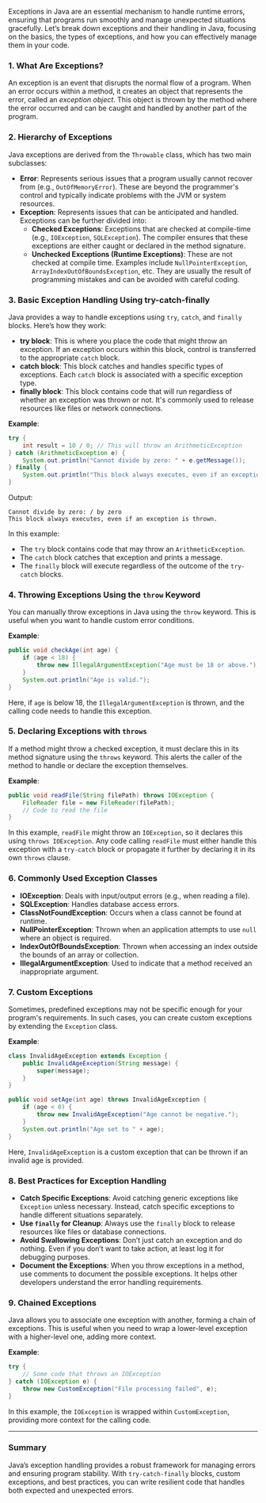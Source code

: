 Exceptions in Java are an essential mechanism to handle runtime errors, ensuring that programs run smoothly and manage unexpected situations gracefully. Let’s break down exceptions and their handling in Java, focusing on the basics, the types of exceptions, and how you can effectively manage them in your code.

### 1. **What Are Exceptions?**

An exception is an event that disrupts the normal flow of a program. When an error occurs within a method, it creates an object that represents the error, called an *exception object*. This object is thrown by the method where the error occurred and can be caught and handled by another part of the program.

### 2. **Hierarchy of Exceptions**

Java exceptions are derived from the `Throwable` class, which has two main subclasses:
   - **Error**: Represents serious issues that a program usually cannot recover from (e.g., `OutOfMemoryError`). These are beyond the programmer's control and typically indicate problems with the JVM or system resources.
   - **Exception**: Represents issues that can be anticipated and handled. Exceptions can be further divided into:
      - **Checked Exceptions**: Exceptions that are checked at compile-time (e.g., `IOException`, `SQLException`). The compiler ensures that these exceptions are either caught or declared in the method signature.
      - **Unchecked Exceptions (Runtime Exceptions)**: These are not checked at compile time. Examples include `NullPointerException`, `ArrayIndexOutOfBoundsException`, etc. They are usually the result of programming mistakes and can be avoided with careful coding.

### 3. **Basic Exception Handling Using try-catch-finally**

Java provides a way to handle exceptions using `try`, `catch`, and `finally` blocks. Here’s how they work:

   - **try block**: This is where you place the code that might throw an exception. If an exception occurs within this block, control is transferred to the appropriate `catch` block.
   - **catch block**: This block catches and handles specific types of exceptions. Each `catch` block is associated with a specific exception type.
   - **finally block**: This block contains code that will run regardless of whether an exception was thrown or not. It's commonly used to release resources like files or network connections.

**Example**:

```java
try {
    int result = 10 / 0; // This will throw an ArithmeticException
} catch (ArithmeticException e) {
    System.out.println("Cannot divide by zero: " + e.getMessage());
} finally {
    System.out.println("This block always executes, even if an exception is thrown.");
}
```

Output:
```
Cannot divide by zero: / by zero
This block always executes, even if an exception is thrown.
```

In this example:
   - The `try` block contains code that may throw an `ArithmeticException`.
   - The `catch` block catches that exception and prints a message.
   - The `finally` block will execute regardless of the outcome of the `try-catch` blocks.

### 4. **Throwing Exceptions Using the `throw` Keyword**

You can manually throw exceptions in Java using the `throw` keyword. This is useful when you want to handle custom error conditions.

**Example**:

```java
public void checkAge(int age) {
    if (age < 18) {
        throw new IllegalArgumentException("Age must be 18 or above.");
    }
    System.out.println("Age is valid.");
}
```

Here, if `age` is below 18, the `IllegalArgumentException` is thrown, and the calling code needs to handle this exception.

### 5. **Declaring Exceptions with `throws`**

If a method might throw a checked exception, it must declare this in its method signature using the `throws` keyword. This alerts the caller of the method to handle or declare the exception themselves.

**Example**:

```java
public void readFile(String filePath) throws IOException {
    FileReader file = new FileReader(filePath);
    // Code to read the file
}
```

In this example, `readFile` might throw an `IOException`, so it declares this using `throws IOException`. Any code calling `readFile` must either handle this exception with a `try-catch` block or propagate it further by declaring it in its own `throws` clause.

### 6. **Commonly Used Exception Classes**

   - **IOException**: Deals with input/output errors (e.g., when reading a file).
   - **SQLException**: Handles database access errors.
   - **ClassNotFoundException**: Occurs when a class cannot be found at runtime.
   - **NullPointerException**: Thrown when an application attempts to use `null` where an object is required.
   - **IndexOutOfBoundsException**: Thrown when accessing an index outside the bounds of an array or collection.
   - **IllegalArgumentException**: Used to indicate that a method received an inappropriate argument.

### 7. **Custom Exceptions**

Sometimes, predefined exceptions may not be specific enough for your program's requirements. In such cases, you can create custom exceptions by extending the `Exception` class.

**Example**:

```java
class InvalidAgeException extends Exception {
    public InvalidAgeException(String message) {
        super(message);
    }
}

public void setAge(int age) throws InvalidAgeException {
    if (age < 0) {
        throw new InvalidAgeException("Age cannot be negative.");
    }
    System.out.println("Age set to " + age);
}
```

Here, `InvalidAgeException` is a custom exception that can be thrown if an invalid age is provided.

### 8. **Best Practices for Exception Handling**

   - **Catch Specific Exceptions**: Avoid catching generic exceptions like `Exception` unless necessary. Instead, catch specific exceptions to handle different situations separately.
   - **Use `finally` for Cleanup**: Always use the `finally` block to release resources like files or database connections.
   - **Avoid Swallowing Exceptions**: Don’t just catch an exception and do nothing. Even if you don’t want to take action, at least log it for debugging purposes.
   - **Document the Exceptions**: When you throw exceptions in a method, use comments to document the possible exceptions. It helps other developers understand the error handling requirements.

### 9. **Chained Exceptions**

Java allows you to associate one exception with another, forming a chain of exceptions. This is useful when you need to wrap a lower-level exception with a higher-level one, adding more context.

**Example**:

```java
try {
    // Some code that throws an IOException
} catch (IOException e) {
    throw new CustomException("File processing failed", e);
}
```

In this example, the `IOException` is wrapped within `CustomException`, providing more context for the calling code.

---

### Summary

Java’s exception handling provides a robust framework for managing errors and ensuring program stability. With `try-catch-finally` blocks, custom exceptions, and best practices, you can write resilient code that handles both expected and unexpected errors.